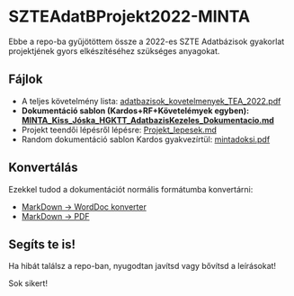 # SZTEAdatBProjekt2022-MINTA

Ebbe a repo-ba gyűjötöttem össze a 2022-es SZTE Adatbázisok gyakorlat projektjének gyors elkészítéséhez szükséges anyagokat.

## Fájlok

- A teljes követelmény lista: [adatbazisok_kovetelmenyek_TEA_2022.pdf](adatbazisok_kovetelmenyek_TEA_2022.pdf)
- **Dokumentáció sablon (Kardos+RF+Követelémyek egyben): [MINTA_Kiss_Jóska_HGKTT_AdatbazisKezeles_Dokumentacio.md](MINTA_Kiss_Jóska_HGKTT_AdatbazisKezeles_Dokumentacio.md)**
- Projekt teendői lépésről lépésre: [Projekt_lepesek.md](Projekt_lepesek.md)
- Random dokumentáció sablon Kardos gyakvezírtül: [mintadoksi.pdf](mintadoksi.pdf)

## Konvertálás

Ezekkel tudod a dokumentációt normális formátumba konvertárni:
- [MarkDown -> WordDoc konverter](https://products.aspose.app/pdf/conversion/md-to-word)
- [MarkDown -> PDF](https://www.markdowntopdf.com/)

## Segíts te is!

Ha hibát találsz a repo-ban, nyugodtan javítsd vagy bővítsd a leírásokat!

Sok sikert!
